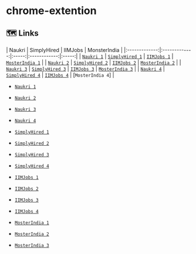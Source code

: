 # chrome-extention

## 🗺️ Links

| Naukri | SimplyHired | IIMJobs | MonsterIndia | 
|:-------------:|:-------------:|:-----:|:------------:|:-----:|
| [`Naukri 1`](https://www.naukri.com/job-listings-aws-cloud-and-linux-administrator-sourcehov-india-private-limited-pune-3-to-7-years-211021008716?src=jobsearchDesk&sid=16445174980913692&xp=1&px=1) | [`SimplyHired 1`](https://www.simplyhired.co.in/search?q=ios&job=MoSXmnzs0tZq_0e7a10S1sJIXnrf9TV9LfL_tS31CMnozFZj2S4KwQ) | [`IIMJobs 1`](https://www.iimjobs.com/j/upgrad-senior-content-strategist-data-science-machine-learning-2-6-yrs-1024639.html?ref=sp) | [`MosterIndia 1`](https://www.monsterindia.com/seeker/job-details?id=4821830&searchId=dab9fb42-67b6-47f7-9d3f-e9c9593819cc) |
| [`Naukri 2`](https://www.naukri.com/job-listings-senior-aws-administrator-implementation-deployment-x-equals-to-mumbai-nagpur-nasik-nashik-hyderabad-secunderabad-pune-coimbatore-bangalore-bengaluru-delhi-ncr-4-to-9-years-040222902428?src=jobsearchDesk&sid=16445174980913692&xp=5&px=1) | [`SimplyHired 2`](https://www.simplyhired.co.in/search?q=azure&l=&job=MgUOL2ApNEKYHaDWBTZKDsgLSiazQlxCQWXNGDFIdeV-K5L0YMxcJQ) | [`IIMJobs 2`](https://www.iimjobs.com/j/tracxn-leadership-role-program-manager-1-4-yrs-1041783.html?ref=sp) | [`MosterIndia 2`](https://www.monsterindia.com/seeker/job-details?id=3420522&searchId=daa693ca-3cfd-4035-a2b5-31feaeff73c8) |
| [`Naukri 3`](https://www.naukri.com/job-listings-digital-marketing-executive-eclatmax-digital-mumbai-all-areas-0-to-5-years-080222000182?src=jobsearchDesk&sid=16445175351703788&xp=1&px=1) | [`SimplyHired 3`](https://www.simplyhired.co.in/search?q=data+scientist&l=&job=srCHYofcgVAD38zB5W8SArw80_A2etmTfo8wgszY3RXbg73Yi3bp-Q) | [`IIMJobs 3`](https://www.iimjobs.com/j/kuliza-marketing-content-manager-1-5-yrs-1046156.html?ref=sp) | [`MosterIndia 3`](https://www.monsterindia.com/seeker/job-details?id=5035954&searchId=e9c830e8-3e89-4f44-acbe-6df38eabe5bc) |
| [`Naukri 4`](https://www.naukri.com/job-listings-telesales-executive-renewal-scheduling-and-marketing-hicare-services-pvt-ltd-mumbai-0-to-3-years-080222003069?src=jobsearchDesk&sid=16445175351703788&xp=6&px=1) | [`SimplyHired 4`](https://www.simplyhired.co.in/search?q=Go&l=&job=53o_McqRsXpedHsWGS5Gg9WwIbFPA2lmMaXJ3FhqhGmJHAsFfXSOYg) | [`IIMJobs 4`](https://www.iimjobs.com/j/merilytics-business-analytics-associate-iit-nit-bits-2-4-yrs-1041348.html?ref=sp) | [`MosterIndia 4`] |


*   [`Naukri 1`](https://www.naukri.com/job-listings-aws-cloud-and-linux-administrator-sourcehov-india-private-limited-pune-3-to-7-years-211021008716?src=jobsearchDesk&sid=16445174980913692&xp=1&px=1)
*   [`Naukri 2`](https://www.naukri.com/job-listings-senior-aws-administrator-implementation-deployment-x-equals-to-mumbai-nagpur-nasik-nashik-hyderabad-secunderabad-pune-coimbatore-bangalore-bengaluru-delhi-ncr-4-to-9-years-040222902428?src=jobsearchDesk&sid=16445174980913692&xp=5&px=1)
*   [`Naukri 3`](https://www.naukri.com/job-listings-digital-marketing-executive-eclatmax-digital-mumbai-all-areas-0-to-5-years-080222000182?src=jobsearchDesk&sid=16445175351703788&xp=1&px=1)
*   [`Naukri 4`](https://www.naukri.com/job-listings-telesales-executive-renewal-scheduling-and-marketing-hicare-services-pvt-ltd-mumbai-0-to-3-years-080222003069?src=jobsearchDesk&sid=16445175351703788&xp=6&px=1)



*   [`SimplyHired 1`](https://www.simplyhired.co.in/search?q=ios&job=MoSXmnzs0tZq_0e7a10S1sJIXnrf9TV9LfL_tS31CMnozFZj2S4KwQ)
*   [`SimplyHired 2`](https://www.simplyhired.co.in/search?q=azure&l=&job=MgUOL2ApNEKYHaDWBTZKDsgLSiazQlxCQWXNGDFIdeV-K5L0YMxcJQ)
*   [`SimplyHired 3`](https://www.simplyhired.co.in/search?q=data+scientist&l=&job=srCHYofcgVAD38zB5W8SArw80_A2etmTfo8wgszY3RXbg73Yi3bp-Q)
*   [`SimplyHired 4`](https://www.simplyhired.co.in/search?q=Go&l=&job=53o_McqRsXpedHsWGS5Gg9WwIbFPA2lmMaXJ3FhqhGmJHAsFfXSOYg)


*   [`IIMJobs 1`](https://www.iimjobs.com/j/upgrad-senior-content-strategist-data-science-machine-learning-2-6-yrs-1024639.html?ref=sp)
*   [`IIMJobs 2`](https://www.iimjobs.com/j/tracxn-leadership-role-program-manager-1-4-yrs-1041783.html?ref=sp)
*   [`IIMJobs 3`](https://www.iimjobs.com/j/kuliza-marketing-content-manager-1-5-yrs-1046156.html?ref=sp)
*   [`IIMJobs 4`](https://www.iimjobs.com/j/merilytics-business-analytics-associate-iit-nit-bits-2-4-yrs-1041348.html?ref=sp)


*   [`MosterIndia 1`](https://www.monsterindia.com/seeker/job-details?id=4821830&searchId=dab9fb42-67b6-47f7-9d3f-e9c9593819cc)
*   [`MosterIndia 2`](https://www.monsterindia.com/seeker/job-details?id=3420522&searchId=daa693ca-3cfd-4035-a2b5-31feaeff73c8)
*   [`MosterIndia 3`](https://www.monsterindia.com/seeker/job-details?id=5035954&searchId=e9c830e8-3e89-4f44-acbe-6df38eabe5bc)







